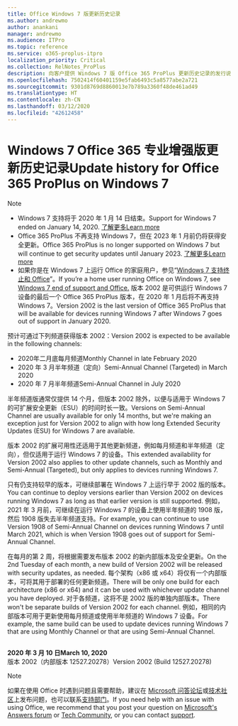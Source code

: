 ```yaml
---
title: Office Windows 7 版更新历史记录
ms.author: andrewmo
author: anankani
manager: andrewmo
ms.audience: ITPro
ms.topic: reference
ms.service: o365-proplus-itpro
localization_priority: Critical
ms.collection: RelNotes_ProPlus
description: 向客户提供 Windows 7 版 Office 365 ProPlus 更新历史记录的发行说明
ms.openlocfilehash: 7502414f60401159e5fab6493c5a8577abe2a721
ms.sourcegitcommit: 9301d8769d8860013e7b789a3360f48de461ad49
ms.translationtype: HT
ms.contentlocale: zh-CN
ms.lasthandoff: 03/12/2020
ms.locfileid: "42612458"
---
```

# <a name="update-history-for-office-365-proplus-on-windows-7"></a><span data-ttu-id="c6078-103">Windows 7 Office 365 专业增强版更新历史记录</span><span class="sxs-lookup"><span data-stu-id="c6078-103">Update history for Office 365 ProPlus on Windows 7</span></span> 

 > [!NOTE]
>
>- <span data-ttu-id="c6078-104">Windows 7 支持将于 2020 年 1 月 14 日结束。</span><span class="sxs-lookup"><span data-stu-id="c6078-104">Support for Windows 7 ended on January 14, 2020.</span></span> [<span data-ttu-id="c6078-105">了解更多</span><span class="sxs-lookup"><span data-stu-id="c6078-105">Learn more</span></span>](https://www.microsoft.com/microsoft-365/windows/end-of-windows-7-support?rtc=1)
>- <span data-ttu-id="c6078-106">Office 365 ProPlus 不再支持 Windows 7，但在 2023 年 1 月前仍将获得安全更新。</span><span class="sxs-lookup"><span data-stu-id="c6078-106">Office 365 ProPlus is no longer supported on Windows 7 but will continue to get security updates until January 2023.</span></span> [<span data-ttu-id="c6078-107">了解更多</span><span class="sxs-lookup"><span data-stu-id="c6078-107">Learn more</span></span>](https://docs.microsoft.com/DeployOffice/windows-7-support)
>- <span data-ttu-id="c6078-108">如果你是在 Windows 7 上运行 Office 的家庭用户，参见“[Windows 7 支持终止和 Office](https://support.office.com/en-us/article/windows-7-end-of-support-and-office-78f20fab-b57b-44d7-8368-06a8493f3cb9?ui=en-US&rs=en-US&ad=US)”。</span><span class="sxs-lookup"><span data-stu-id="c6078-108">If you’re a home user running Office on Windows 7, see [Windows 7 end of support and Office.](https://support.office.com/en-us/article/windows-7-end-of-support-and-office-78f20fab-b57b-44d7-8368-06a8493f3cb9?ui=en-US&rs=en-US&ad=US)</span></span>
<span data-ttu-id="c6078-109">版本 2002 是可供运行 Windows 7 设备的最后一个 Office 365 ProPlus 版本，在 2020 年 1 月后将不再支持 Windows 7。</span><span class="sxs-lookup"><span data-stu-id="c6078-109">Version 2002 is the last version of Office 365 ProPlus that will be available for devices running Windows 7 after Windows 7 goes out of support in January 2020.</span></span>  

<span data-ttu-id="c6078-110">预计可通过下列频道获得版本 2002：</span><span class="sxs-lookup"><span data-stu-id="c6078-110">Version 2002 is expected to be available in the following channels:</span></span>
- <span data-ttu-id="c6078-111">2020年二月底每月频道</span><span class="sxs-lookup"><span data-stu-id="c6078-111">Monthly Channel in late February 2020</span></span>
- <span data-ttu-id="c6078-112">2020 年 3 月半年频道（定向）</span><span class="sxs-lookup"><span data-stu-id="c6078-112">Semi-Annual Channel (Targeted) in March 2020</span></span>
- <span data-ttu-id="c6078-113">2020 年 7 月半年频道</span><span class="sxs-lookup"><span data-stu-id="c6078-113">Semi-Annual Channel in July 2020</span></span>

<span data-ttu-id="c6078-114">半年频道版通常仅提供 14 个月，但版本 2002 除外，以便与适用于 Windows 7 的可扩展安全更新（ESU）的时间时长一致。</span><span class="sxs-lookup"><span data-stu-id="c6078-114">Versions on Semi-Annual Channel are usually available for only 14 months, but we're making an exception just for Version 2002 to align with how long Extended Security Updates (ESU) for Windows 7 are available.</span></span>

<span data-ttu-id="c6078-115">版本 2002 的扩展可用性还适用于其他更新频道，例如每月频道和半年频道（定向），但仅适用于运行 Windows 7 的设备。</span><span class="sxs-lookup"><span data-stu-id="c6078-115">This extended availability for Version 2002 also applies to other update channels, such as Monthly and Semi-Annual (Targeted), but only applies to devices running Windows 7.</span></span>

<span data-ttu-id="c6078-116">只有仍支持较早的版本，可继续部署在 Windows 7 上运行早于 2002 版的版本。</span><span class="sxs-lookup"><span data-stu-id="c6078-116">You can continue to deploy versions earlier than Version 2002 on devices running Windows 7 as long as that earlier version is still supported.</span></span> <span data-ttu-id="c6078-117">例如，2021 年 3 月前，可继续在运行 Windows 7 的设备上使用半年频道的 1908 版，然后 1908 版失去半年频道支持。</span><span class="sxs-lookup"><span data-stu-id="c6078-117">For example, you can continue to use Version 1908 of Semi-Annual Channel on devices running Windows 7 until March 2021, which is when Version 1908 goes out of support for Semi-Annual Channel.</span></span>

<span data-ttu-id="c6078-118">在每月的第 2 周，将根据需要发布版本 2002 的新内部版本及安全更新。</span><span class="sxs-lookup"><span data-stu-id="c6078-118">On the 2nd Tuesday of each month, a new build of Version 2002 will be released with security updates, as needed.</span></span> <span data-ttu-id="c6078-119">每个架构（x86 或 x64）将仅有一个内部版本，可将其用于部署的任何更新频道。</span><span class="sxs-lookup"><span data-stu-id="c6078-119">There will be only one build for each architecture (x86 or x64) and it can be used with whichever update channel you have deployed.</span></span> <span data-ttu-id="c6078-120">对于各频道，这将不是 2002 版的单独内部版本。</span><span class="sxs-lookup"><span data-stu-id="c6078-120">There won't be separate builds of Version 2002 for each channel.</span></span> <span data-ttu-id="c6078-121">例如，相同的内部版本可用于更新使用每月频道或使用半年频道的 Windows 7 设备。</span><span class="sxs-lookup"><span data-stu-id="c6078-121">For example, the same build can be used to update devices running Windows 7 that are using Monthly Channel or that are using Semi-Annual Channel.</span></span>

##

[//]: # (请勿移除)

<span data-ttu-id="c6078-123">**2020 年 3 月 10 日**</span><span class="sxs-lookup"><span data-stu-id="c6078-123">**March 10, 2020**</span></span><br/>
<span data-ttu-id="c6078-124">版本 2002（内部版本 12527.20278）</span><span class="sxs-lookup"><span data-stu-id="c6078-124">Version 2002 (Build 12527.20278)</span></span><br/>




> [!NOTE]
> <span data-ttu-id="c6078-125">如果在使用 Office 时遇到问题且需要帮助，建议在 [Microsoft 问答论坛](https://answers.microsoft.com/)或[技术社区](https://techcommunity.microsoft.com/)上发布问题，也可以联系[支持部门](https://support.microsoft.com/contactus)。</span><span class="sxs-lookup"><span data-stu-id="c6078-125">If you need help with an issue with using Office, we recommend that you post your question on [Microsoft's Answers forum](https://answers.microsoft.com/) or [Tech Community](https://techcommunity.microsoft.com/), or you can contact [support](https://support.microsoft.com/contactus).</span></span>
